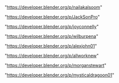 "https://developer.blender.org/p/nailakalsoom"

"https://developer.blender.org/p/JackSonPro"

"https://developer.blender.org/p/joyconnelly"

"https://developer.blender.org/p/wilburpena"

"https://developer.blender.org/p/alexjohn01"

"https://developer.blender.org/p/allworknew"

"https://developer.blender.org/p/morganstewart"

"https://developer.blender.org/p/mysticaldragoon01"

 
